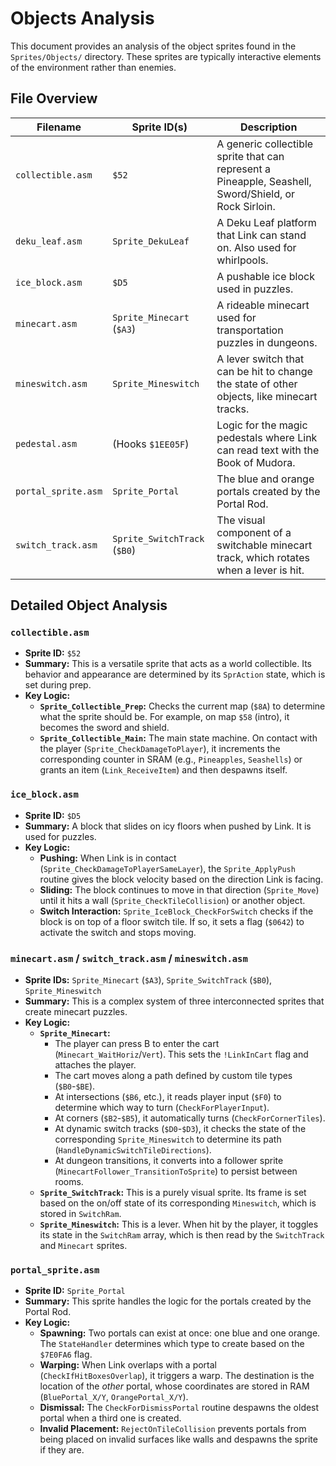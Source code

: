 # Objects Analysis

This document provides an analysis of the object sprites found in the `Sprites/Objects/` directory. These sprites are typically interactive elements of the environment rather than enemies.

## File Overview

| Filename | Sprite ID(s) | Description |
|---|---|---|
| `collectible.asm` | `$52` | A generic collectible sprite that can represent a Pineapple, Seashell, Sword/Shield, or Rock Sirloin. |
| `deku_leaf.asm` | `Sprite_DekuLeaf` | A Deku Leaf platform that Link can stand on. Also used for whirlpools. |
| `ice_block.asm` | `$D5` | A pushable ice block used in puzzles. |
| `minecart.asm` | `Sprite_Minecart` (`$A3`) | A rideable minecart used for transportation puzzles in dungeons. |
| `mineswitch.asm` | `Sprite_Mineswitch` | A lever switch that can be hit to change the state of other objects, like minecart tracks. |
| `pedestal.asm` | (Hooks `$1EE05F`) | Logic for the magic pedestals where Link can read text with the Book of Mudora. |
| `portal_sprite.asm` | `Sprite_Portal` | The blue and orange portals created by the Portal Rod. |
| `switch_track.asm` | `Sprite_SwitchTrack` (`$B0`) | The visual component of a switchable minecart track, which rotates when a lever is hit. |

## Detailed Object Analysis

### `collectible.asm`
- **Sprite ID:** `$52`
- **Summary:** This is a versatile sprite that acts as a world collectible. Its behavior and appearance are determined by its `SprAction` state, which is set during prep.
- **Key Logic:**
    - **`Sprite_Collectible_Prep`:** Checks the current map (`$8A`) to determine what the sprite should be. For example, on map `$58` (intro), it becomes the sword and shield.
    - **`Sprite_Collectible_Main`:** The main state machine. On contact with the player (`Sprite_CheckDamageToPlayer`), it increments the corresponding counter in SRAM (e.g., `Pineapples`, `Seashells`) or grants an item (`Link_ReceiveItem`) and then despawns itself.

### `ice_block.asm`
- **Sprite ID:** `$D5`
- **Summary:** A block that slides on icy floors when pushed by Link. It is used for puzzles.
- **Key Logic:**
    - **Pushing:** When Link is in contact (`Sprite_CheckDamageToPlayerSameLayer`), the `Sprite_ApplyPush` routine gives the block velocity based on the direction Link is facing.
    - **Sliding:** The block continues to move in that direction (`Sprite_Move`) until it hits a wall (`Sprite_CheckTileCollision`) or another object.
    - **Switch Interaction:** `Sprite_IceBlock_CheckForSwitch` checks if the block is on top of a floor switch tile. If so, it sets a flag (`$0642`) to activate the switch and stops moving.

### `minecart.asm` / `switch_track.asm` / `mineswitch.asm`
- **Sprite IDs:** `Sprite_Minecart` (`$A3`), `Sprite_SwitchTrack` (`$B0`), `Sprite_Mineswitch`
- **Summary:** This is a complex system of three interconnected sprites that create minecart puzzles.
- **Key Logic:**
    - **`Sprite_Minecart`:**
        - The player can press B to enter the cart (`Minecart_WaitHoriz`/`Vert`). This sets the `!LinkInCart` flag and attaches the player.
        - The cart moves along a path defined by custom tile types (`$B0`-`$BE`).
        - At intersections (`$B6`, etc.), it reads player input (`$F0`) to determine which way to turn (`CheckForPlayerInput`).
        - At corners (`$B2`-`$B5`), it automatically turns (`CheckForCornerTiles`).
        - At dynamic switch tracks (`$D0`-`$D3`), it checks the state of the corresponding `Sprite_Mineswitch` to determine its path (`HandleDynamicSwitchTileDirections`).
        - At dungeon transitions, it converts into a follower sprite (`MinecartFollower_TransitionToSprite`) to persist between rooms.
    - **`Sprite_SwitchTrack`:** This is a purely visual sprite. Its frame is set based on the on/off state of its corresponding `Mineswitch`, which is stored in `SwitchRam`.
    - **`Sprite_Mineswitch`:** This is a lever. When hit by the player, it toggles its state in the `SwitchRam` array, which is then read by the `SwitchTrack` and `Minecart` sprites.

### `portal_sprite.asm`
- **Sprite ID:** `Sprite_Portal`
- **Summary:** This sprite handles the logic for the portals created by the Portal Rod.
- **Key Logic:**
    - **Spawning:** Two portals can exist at once: one blue and one orange. The `StateHandler` determines which type to create based on the `$7E0FA6` flag.
    - **Warping:** When Link overlaps with a portal (`CheckIfHitBoxesOverlap`), it triggers a warp. The destination is the location of the *other* portal, whose coordinates are stored in RAM (`BluePortal_X/Y`, `OrangePortal_X/Y`).
    - **Dismissal:** The `CheckForDismissPortal` routine despawns the oldest portal when a third one is created.
    - **Invalid Placement:** `RejectOnTileCollision` prevents portals from being placed on invalid surfaces like walls and despawns the sprite if they are.
